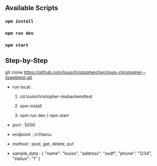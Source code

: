 ## Available Scripts

### `npm install`

### `npm run dev`

### `npm start`


## Step-by-Step

git clone https://github.com/louischristopherchen/louis-chirstopher--iiswebtest.git

* run local :

  1. cd louischristopher-iissbackendtest

  2. npm install

  3. npm run dev / npm start

* port          : 5000
* endpoint      : /v1/tamu
* method        : post, get, delete, put
* sample_data   : { "name": "louiss", "address": "asdf", "phone": "1234", "status": "1" }